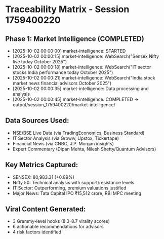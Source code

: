 # Traceability Matrix - Session 1759400220

## Phase 1: Market Intelligence (COMPLETED)

- [2025-10-02 00:00:00] market-intelligence: STARTED
- [2025-10-02 00:00:15] market-intelligence: WebSearch("Sensex Nifty live today October 2025")
- [2025-10-02 00:00:18] market-intelligence: WebSearch("IT sector stocks India performance today October 2025")
- [2025-10-02 00:00:21] market-intelligence: WebSearch("India stock market news financial advisors October 2025")
- [2025-10-02 00:00:35] market-intelligence: Data processing and analysis
- [2025-10-02 00:00:45] market-intelligence: COMPLETED → output/session_1759400220/market-intelligence/

## Data Sources Used:
- NSE/BSE Live Data (via TradingEconomics, Business Standard)
- IT Sector Analysis (via Groww, Upstox, Tickertape)
- Financial News (via CNBC, J.P. Morgan insights)
- Expert Commentary (Dipan Mehta, Nilesh Shetty/Quantum Advisors)

## Key Metrics Captured:
- SENSEX: 80,983.31 (+0.89%)
- Nifty 50: Technical analysis with support/resistance levels
- IT Sector: Outperforming, premium valuations justified
- Major News: Tata Capital IPO ₹15,512 crore, RBI MPC meeting

## Viral Content Generated:
- 3 Grammy-level hooks (8.3-8.7 virality scores)
- 6 actionable recommendations for advisors
- 4 risk factors identified
